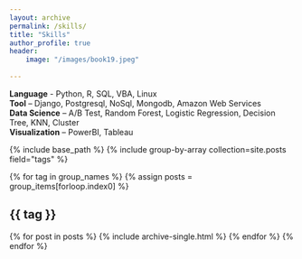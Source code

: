 ```yaml
---   
layout: archive
permalink: /skills/
title: "Skills"
author_profile: true
header:
    image: "/images/book19.jpeg"
      
---
```


**Language** - Python, R, SQL, VBA, Linux <br/>
**Tool** – Django, Postgresql, NoSql, Mongodb, Amazon Web Services<br/>
**Data Science** – A/B Test, Random Forest, Logistic Regression, Decision Tree, KNN, Cluster<br/>
**Visualization** – PowerBI, Tableau<br/>

{% include base_path %}
{% include group-by-array collection=site.posts field="tags" %}

{% for tag in group_names %}
  {% assign posts = group_items[forloop.index0] %}
  <h2 id="{{ tag | slugify }}" class="archive__subtitle">{{ tag }}</h2>
  {% for post in posts %}
    {% include archive-single.html %}
  {% endfor %}
{% endfor %}
